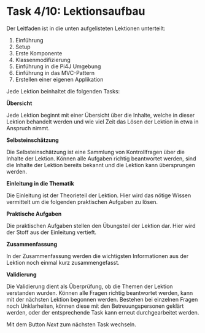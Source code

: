 # Task 4/10: Lektionsaufbau
Der Leitfaden ist in die unten aufgelisteten Lektionen unterteilt:

1. Einführung
2. Setup
3. Erste Komponente
4. Klassenmodifizierung
5. Einführung in die Pi4J Umgebung
7. Einführung in das MVC-Pattern
8. Erstellen einer eigenen Applikation

Jede Lektion beinhaltet die folgenden Tasks:

**Übersicht**

Jede Lektion beginnt mit einer Übersicht über die Inhalte, welche in dieser Lektion behandelt werden und wie viel Zeit 
das Lösen der Lektion in etwa in Anspruch nimmt.

**Selbsteinschätzung**

Die Selbsteinschätzung ist eine Sammlung von Kontrollfragen über die Inhalte der Lektion. Können alle Aufgaben richtig 
beantwortet werden, sind die Inhalte der Lektion bereits bekannt und die Lektion kann übersprungen werden.

**Einleitung in die Thematik**

Die Einleitung ist der Theorieteil der Lektion. Hier wird das nötige Wissen vermittelt um die folgenden praktischen 
Aufgaben zu lösen.

**Praktische Aufgaben**

Die praktischen Aufgaben stellen den Übungsteil der Lektion dar. Hier wird der Stoff aus der Einleitung vertieft.

**Zusammenfassung**

In der Zusammenfassung werden die wichtigsten Informationen aus der Lektion noch einmal kurz 
zusammengefasst.

**Validierung**

Die Validierung dient als Überprüfung, ob die Themen der Lektion verstanden wurden. Können alle Fragen richtig
beantwortet werden, kann mit der nächsten Lektion begonnen werden. Bestehen bei einzelnen Fragen noch Unklarheiten, können
diese mit den Betreuungspersonen geklärt werden, oder der entsprechende Task kann erneut durchgearbeitet werden.

Mit dem Button *Next* zum nächsten Task wechseln.
